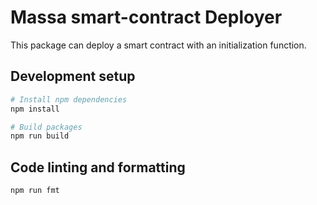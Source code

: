 # Massa smart-contract Deployer

This package can deploy a smart contract with an initialization function.

## Development setup

```bash
# Install npm dependencies
npm install

# Build packages
npm run build
```

## Code linting and formatting

```bash
npm run fmt
```